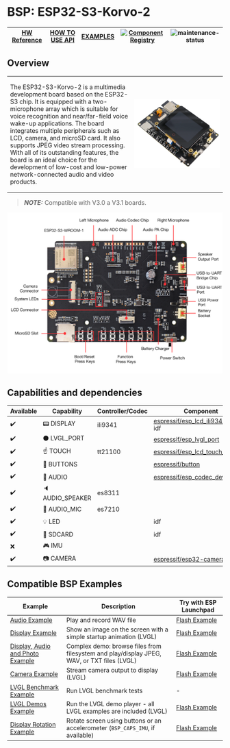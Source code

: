 # BSP: ESP32-S3-Korvo-2

| [HW Reference](https://espressif-docs.readthedocs-hosted.com/projects/esp-adf/en/latest/design-guide/dev-boards/user-guide-esp32-s3-korvo-2.html) | [HOW TO USE API](API.md) | [EXAMPLES](#compatible-bsp-examples) | [![Component Registry](https://components.espressif.com/components/espressif/esp32_s3_korvo_2/badge.svg)](https://components.espressif.com/components/espressif/esp32_s3_korvo_2) | ![maintenance-status](https://img.shields.io/badge/maintenance-actively--developed-brightgreen.svg) |
| --- | --- | --- | --- | -- |

## Overview

<table>
<tr><td>

The ESP32-S3-Korvo-2 is a multimedia development board based on the ESP32-S3 chip. It is equipped with a two-microphone array which is suitable for voice recognition and near/far-field voice wake-up applications. The board integrates multiple peripherals such as LCD, camera, and microSD card. It also supports JPEG video stream processing. With all of its outstanding features, the board is an ideal choice for the development of low-cost and low-power network-connected audio and video products.

</td><td width="200">
  <img src="doc/esp32_s3_korvo_2.webp">
</td></tr>
</table>

> **_NOTE:_** Compatible with V3.0 a V3.1 boards.

![image](doc/pic.png)

## Capabilities and dependencies

<div align="center">
<!-- START_DEPENDENCIES -->

|     Available    |       Capability       |Controller/Codec|                                                   Component                                                  |     Version    |
|------------------|------------------------|----------------|--------------------------------------------------------------------------------------------------------------|----------------|
|:heavy_check_mark:|     :pager: DISPLAY    |     ili9341    |  [espressif/esp_lcd_ili9341](https://components.espressif.com/components/espressif/esp_lcd_ili9341)<br/>idf  |^2.0.1<br/>>=5.4|
|:heavy_check_mark:|:black_circle: LVGL_PORT|                |        [espressif/esp_lvgl_port](https://components.espressif.com/components/espressif/esp_lvgl_port)        |       ^2       |
|:heavy_check_mark:|    :point_up: TOUCH    |     tt21100    |[espressif/esp_lcd_touch_tt21100](https://components.espressif.com/components/espressif/esp_lcd_touch_tt21100)|       ^1       |
|:heavy_check_mark:| :radio_button: BUTTONS |                |               [espressif/button](https://components.espressif.com/components/espressif/button)               |       ^4       |
|:heavy_check_mark:|  :musical_note: AUDIO  |                |        [espressif/esp_codec_dev](https://components.espressif.com/components/espressif/esp_codec_dev)        |      ~1.5      |
|:heavy_check_mark:| :speaker: AUDIO_SPEAKER|     es8311     |                                                                                                              |                |
|:heavy_check_mark:| :microphone: AUDIO_MIC |     es7210     |                                                                                                              |                |
|:heavy_check_mark:|       :bulb: LED       |                |                                                      idf                                                     |      >=5.4     |
|:heavy_check_mark:|  :floppy_disk: SDCARD  |                |                                                      idf                                                     |      >=5.4     |
|        :x:       |    :video_game: IMU    |                |                                                                                                              |                |
|:heavy_check_mark:|     :camera: CAMERA    |                |         [espressif/esp32-camera](https://components.espressif.com/components/espressif/esp32-camera)         |     ^2.0.13    |

<!-- END_DEPENDENCIES -->
</div>

## Compatible BSP Examples

<div align="center">
<!-- START_EXAMPLES -->

| Example | Description | Try with ESP Launchpad |
| ------- | ----------- | ---------------------- |
| [Audio Example](https://github.com/espressif/esp-bsp/tree/master/examples/audio) | Play and record WAV file | [Flash Example](https://espressif.github.io/esp-launchpad/?flashConfigURL=https://espressif.github.io/esp-bsp/config.toml&app=audio-) |
| [Display Example](https://github.com/espressif/esp-bsp/tree/master/examples/display) | Show an image on the screen with a simple startup animation (LVGL) | [Flash Example](https://espressif.github.io/esp-launchpad/?flashConfigURL=https://espressif.github.io/esp-bsp/config.toml&app=display-) |
| [Display, Audio and Photo Example](https://github.com/espressif/esp-bsp/tree/master/examples/display_audio_photo) | Complex demo: browse files from filesystem and play/display JPEG, WAV, or TXT files (LVGL) | [Flash Example](https://espressif.github.io/esp-launchpad/?flashConfigURL=https://espressif.github.io/esp-bsp/config.toml&app=display_audio_photo-) |
| [Camera Example](https://github.com/espressif/esp-bsp/tree/master/examples/display_camera) | Stream camera output to display (LVGL) | [Flash Example](https://espressif.github.io/esp-launchpad/?flashConfigURL=https://espressif.github.io/esp-bsp/config.toml&app=display_camera-) |
| [LVGL Benchmark Example](https://github.com/espressif/esp-bsp/tree/master/examples/display_lvgl_benchmark) | Run LVGL benchmark tests | - |
| [LVGL Demos Example](https://github.com/espressif/esp-bsp/tree/master/examples/display_lvgl_demos) | Run the LVGL demo player - all LVGL examples are included (LVGL) | [Flash Example](https://espressif.github.io/esp-launchpad/?flashConfigURL=https://espressif.github.io/esp-bsp/config.toml&app=display_lvgl_demos-) |
| [Display Rotation Example](https://github.com/espressif/esp-bsp/tree/master/examples/display_rotation) | Rotate screen using buttons or an accelerometer (`BSP_CAPS_IMU`, if available) | [Flash Example](https://espressif.github.io/esp-launchpad/?flashConfigURL=https://espressif.github.io/esp-bsp/config.toml&app=display_rotation-) |

<!-- END_EXAMPLES -->
</div>

<!-- START_BENCHMARK -->
<!-- END_BENCHMARK -->
